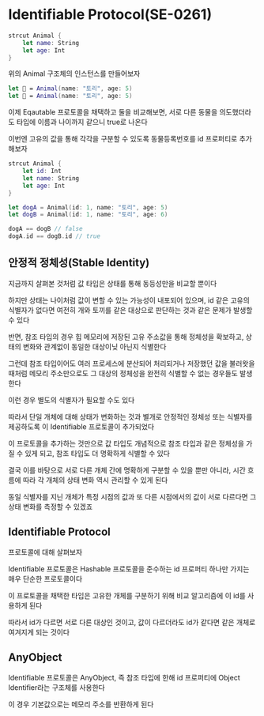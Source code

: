 # Identifiable Protocol(SE-0261)

```swift
strcut Animal {
	let name: String
	let age: Int
}
```

위의 Animal 구조체의 인스턴스를 만들어보자

```swift
let 🐶 = Animal(name: "토리", age: 5)
let 🐰 = Animal(name: "토리", age: 5)
```

이제 Eqautable 프로토콜을 채택하고 둘을 비교해보면, 서로 다른 동물을 의도했더라도 타입에 이름과 나이까지 같으니 true로 나온다

이번엔 고유의 값을 통해 각각을 구분할 수 있도록 동물등록번호를 id 프로퍼티로 추가해보자

```swift
strcut Animal {
	let id: Int
	let name: String
	let age: Int
}

let dogA = Animal(id: 1, name: "토리", age: 5)
let dogB = Animal(id: 1, name: "토리", age: 6)

dogA == dogB // false
dogA.id == dogB.id // true
```
## 안정적 정체성(Stable Identity)

지금까지 살펴본 것처럼 값 타입은 상태를 통해 동등성만을 비교할 뿐이다

하지만 상태는 나이처럼 값이 변할 수 있는 가능성이 내포되어 있으며, id 같은 고유의 식별자가 없다면 여전히 개와 토끼를 같은 대상으로 판단하는 것과 같은 문제가 발생할 수 있다

반면, 참조 타입의 경우 힙 메모리에 저장된 고유 주소값을 통해 정체성을 확보하고, 상태의 변화와 관계없이 동일한 대상이닞 아닌지 식별한다

그런데 참조 타입이어도 여러 프로세스에 분산되어 처리되거나 저장했던 값을 불러왓을 때처럼 메모리 주소만으로도 그 대상의 정체성을 완전히 식별할 수 없는 경우들도 발생한다

이런 경우 별도의 식별자가 필요할 수도 있다

따라서 단일 개체에 대해 상태가 변화하는 것과 별개로 안정적인 정체성 또는 식별자를 제공하도록 이 Identifiable 프로토콜이 추가되었다

이 프로토콜을 추가하는 것만으로 값 타입도 개념적으로 참조 타입과 같은 정체성을 가질 수 있게 되고, 참조 타입도 더 명확하게 식별할 수 있다

결국 이를 바탕으로 서로 다른 개체 간에 명확하게 구분할 수 있을 뿐만 아니라, 시간 흐름에 따라 각 개체의 상태 변화 역시 관리할 수 있게 된다

동일 식별자를 지닌 개체가 특정 시점의 값과 또 다른 시점에서의 값이 서로 다르다면 그 상태 변화를 측정할 수 있겠죠

## Identifiable Protocol

프로토콜에 대해 살펴보자

Identifiable 프로토콜은 Hashable 프로토콜을 준수하는 id 프로퍼티 하나만 가지는 매우 단순한 프로토콜이다

이 프로토콜을 채택한 타입은 고유한 개체를 구분하기 위해 비교 알고리즘에 이 id를 사용하게 된다

따라서 id가 다르면 서로 다른 대상인 것이고, 값이 다르더라도 id가 같다면 같은 개체로 여겨지게 되는 것이다

## AnyObject

Identifiable 프로토콜은 AnyObject, 즉 참조 타입에 한해 id 프로퍼티에 Object Identifier라는 구조체를 사용한다

이 경우 기본값으로는 메모리 주소를 반환하게 된다

